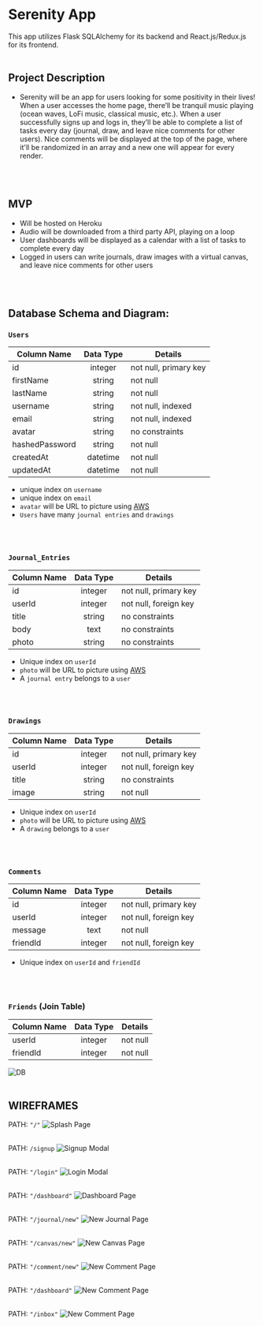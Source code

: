 # Serenity App

   This app utilizes Flask SQLAlchemy for its backend and React.js/Redux.js for its frontend.
<br />
<br />

## Project Description

   * Serenity will be an app for users looking for some positivity in their lives! When a user accesses the home page, there’ll be tranquil music playing (ocean waves, LoFi music, classical music, etc.). When a user successfully signs up and logs in, they’ll be able to complete a list of tasks every day (journal, draw, and leave nice comments for other users). Nice comments will be displayed at the top of the page, where it'll be randomized in an array and a new one will appear for every render.
<br />
<br />

## MVP
   * Will be hosted on Heroku
   * Audio will be downloaded from a third party API, playing on a loop
   * User dashboards will be displayed as a calendar with a list of tasks to complete every day
   * Logged in users can write journals, draw images with a virtual canvas, and leave nice comments for other users
<br />
<br />

## Database Schema and Diagram:

### `Users`
| Column Name    | Data Type | Details                |
|----------------|:---------:|------------------------|
| id             | integer   | not null, primary key  |
| firstName      | string    | not null               |
| lastName       | string    | not null               |
| username       | string    | not null, indexed      |
| email          | string    | not null, indexed      |
| avatar         | string    | no constraints         |
| hashedPassword | string    | not null               |
| createdAt      | datetime  | not null               |
| updatedAt      | datetime  | not null               |

* unique index on `username`
* unique index on `email`
* `avatar` will be URL to picture using [AWS](https://aws.amazon.com/s3/)
* `Users` have many `journal entries` and `drawings`
<br />
<br />

### `Journal_Entries`
| Column Name | Data Type | Details                         |
|-------------|:---------:|---------------------------------|
| id          |  integer  | not null, primary key           |
| userId      |  integer  | not null, foreign key           |
| title       |   string  | no constraints                  |
| body        | text      | no constraints                  |   
| photo       | string    | no constraints                  |

* Unique index on `userId`
* `photo` will be URL to picture using [AWS](https://aws.amazon.com/s3/)
* A `journal entry` belongs to a `user`
<br />
<br />

### `Drawings`
| Column Name | Data Type | Details                         |
|-------------|:---------:|---------------------------------|
| id          |  integer  | not null, primary key           |
| userId      |  integer  | not null, foreign key           |
| title       |   string  | no constraints                  |   
| image       |   string  | not null                        |

* Unique index on `userId`
* `photo` will be URL to picture using [AWS](https://aws.amazon.com/s3/)
* A `drawing` belongs to a `user`
<br />
<br />

### `Comments`
| Column Name | Data Type | Details               |
|-------------|:---------:|-----------------------|
| id          |  integer  | not null, primary key |
| userId      |  integer  | not null, foreign key |
| message     |   text    | not null              |
| friendId    |  integer  | not null, foreign key |

* Unique index on `userId` and `friendId`
<br />
<br />

### `Friends` (Join Table)
| Column Name | Data Type | Details               |
|-------------|:---------:|-----------------------|
| userId      |  integer  | not null              |
| friendId    |  integer  | not null              |

![DB](./project_planning/serenity_dbschema.png)
<br />
<br />

## WIREFRAMES
PATH: `"/"`
![Splash Page](./project_planning/SplashPage.png)
<br />
<br />

PATH: `/signup`
![Signup Modal](./project_planning/SignupModal.png)
<br />
<br />

PATH: `"/login"`
![Login Modal](./project_planning/LoginModal.png)
<br />
<br />

PATH: `"/dashboard"`
![Dashboard Page](./project_planning/Dashboard.png)
<br />
<br />

PATH: `"/journal/new"`
![New Journal Page](./project_planning/JournalEntryModal.png)
<br />
<br />

PATH: `"/canvas/new"`
![New Canvas Page](./project_planning/CanvasModal.png)
<br />
<br />

PATH: `"/comment/new"`
![New Comment Page](./project_planning/NiceCommentModal.png)
<br />
<br />

PATH: `"/dashboard"`
![New Comment Page](./project_planning/DrawerWithNotification.png)
<br />
<br />

PATH: `"/inbox"`
![New Comment Page](./project_planning/UserInbox.png)
<br />
<br />